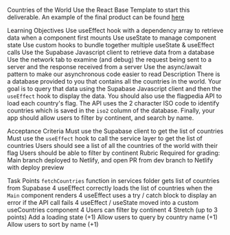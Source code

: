 Countries of the World
Use the React Base Template to start this deliverable. An example of the final product can be found [here](https://alchemy-react-countries.netlify.app/)

Learning Objectives
Use useEffect hook with a dependency array to retrieve data when a component first mounts
Use useState to manage component state
Use custom hooks to bundle together multiple useState & useEffect calls
Use the Supabase Javascript client to retrieve data from a database
Use the network tab to examine (and debug) the request being sent to a server and the response received from a server
Use the async/await pattern to make our asynchronous code easier to read
Description
There is a database provided to you that contains all the countries in the world. Your goal is to query that data using the Supabase Javascript client and then the `useEffect` hook to display the data. You should also use the flagpedia API to load each country's flag. The API uses the 2 character ISO code to identify countries which is saved in the `iso2` column of the database. Finally, your app should allow users to filter by continent, and search by name.

Acceptance Criteria
Must use the Supabase client to get the list of countries
Must use the `useEffect` hook to call the service layer to get the list of countries
Users should see a list of all the countries of the world with their flag
Users should be able to filter by continent
Rubric
Required for grading: Main branch deployed to Netlify, and open PR from dev branch to Netlify with deploy preview

Task	Points
`fetchCountries` function in services folder gets list of countries from Supabase	4
useEffect correctly loads the list of countries when the `Main` component renders	4
useEffect uses a try / catch block to display an error if the API call fails	4
useEffect / useState moved into a custom useCountries component	4
Users can filter by continent	4
Stretch (up to 3 points)
Add a loading state (+1)
Allow users to query by country name (+1)
Allow users to sort by name (+1)